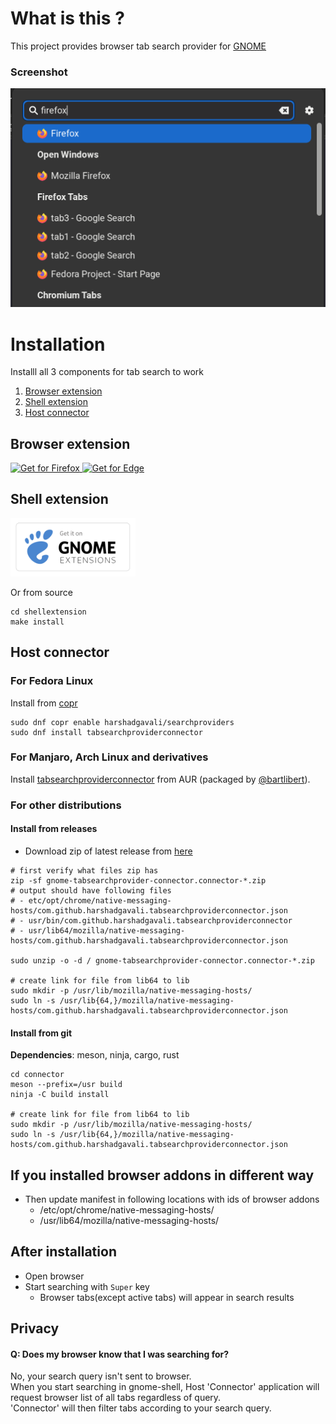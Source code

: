 # What is this ?
This project provides browser tab search provider for [GNOME](https://www.gnome.org/)
### Screenshot
![Firefox search screenshot](./assets/firefox-search-screenshot.png)

# Installation
Installl all 3 components for tab search to work
1. [Browser extension](#browser-extension)
1. [Shell extension](#shell-extension)
1. [Host connector](#host-connector)


## Browser extension

<p float="center">
 <a href="https://addons.mozilla.org/en-US/firefox/addon/tab-search-provider-for-gnome/">
 <img src="https://blog.mozilla.org/addons/files/2020/04/get-the-addon-fx-apr-2020.svg" alt="Get for Firefox" width="200"/>
 </a>
  <a href="https://microsoftedge.microsoft.com/addons/detail/tab-search-provider-for-g/pjidkdbbdemngigldodbdpkpggmgilnl/">
 <img src="https://get.microsoft.com/images/en-us%20light.svg" alt="Get for Edge" width="200"/>
 </a>
</p>
 
## Shell extension
<a href="https://extensions.gnome.org/extension/4733/browser-tabs/">
<img src="https://github.com/andyholmes/gnome-shell-extensions-badge/raw/master/get-it-on-ego.svg" alt="Get it on EGO" width="200" />
</a>

Or from source
```
cd shellextension
make install
```

## Host connector
### For Fedora Linux
Install from [copr](https://copr.fedorainfracloud.org/coprs/harshadgavali/searchproviders/)
```
sudo dnf copr enable harshadgavali/searchproviders
sudo dnf install tabsearchproviderconnector
```

### For Manjaro, Arch Linux and derivatives
Install [tabsearchproviderconnector](https://aur.archlinux.org/packages/tabsearchproviderconnector/) from AUR (packaged by [@bartlibert](https://github.com/bartlibert)).

### For other distributions
#### Install from releases
* Download zip of latest release from [here](https://github.com/harshadgavali/searchprovider-for-browser-tabs/releases/)
```
# first verify what files zip has
zip -sf gnome-tabsearchprovider-connector.connector-*.zip
# output should have following files
# - etc/opt/chrome/native-messaging-hosts/com.github.harshadgavali.tabsearchproviderconnector.json
# - usr/bin/com.github.harshadgavali.tabsearchproviderconnector
# - usr/lib64/mozilla/native-messaging-hosts/com.github.harshadgavali.tabsearchproviderconnector.json

sudo unzip -o -d / gnome-tabsearchprovider-connector.connector-*.zip

# create link for file from lib64 to lib
sudo mkdir -p /usr/lib/mozilla/native-messaging-hosts/
sudo ln -s /usr/lib{64,}/mozilla/native-messaging-hosts/com.github.harshadgavali.tabsearchproviderconnector.json
```

#### Install from git
**Dependencies**: meson, ninja, cargo, rust
```
cd connector
meson --prefix=/usr build
ninja -C build install

# create link for file from lib64 to lib
sudo mkdir -p /usr/lib/mozilla/native-messaging-hosts/
sudo ln -s /usr/lib{64,}/mozilla/native-messaging-hosts/com.github.harshadgavali.tabsearchproviderconnector.json
```

## If you installed browser addons in different way
* Then update manifest in following locations 
with ids of browser addons
  * /etc/opt/chrome/native-messaging-hosts/
  * /usr/lib64/mozilla/native-messaging-hosts/

## After installation
* Open browser
* Start searching with `Super` key
  * Browser tabs(except active tabs) will appear in search results

## Privacy
#### Q: Does my browser know that I was searching for? 
No, your search query isn't sent to browser. \
When you start searching in gnome-shell, Host 'Connector' application will request browser list of all tabs regardless of query. \
'Connector' will then filter tabs according to your search query.

